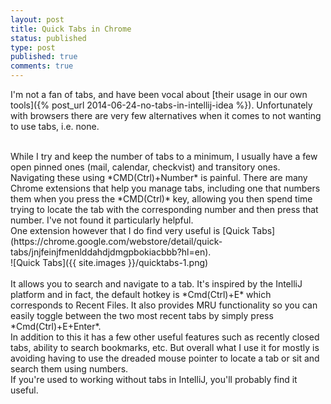 ```yaml
---
layout: post
title: Quick Tabs in Chrome
status: published
type: post
published: true
comments: true
---
```


I'm not a fan of tabs, and have been vocal about [their usage in our own tools]({% post_url 2014-06-24-no-tabs-in-intellij-idea %}). Unfortunately with browsers there are very few alternatives when it comes to not wanting to use tabs, i.e. none.

<br/>
While I try and keep the number of tabs to a minimum, I usually have a few open pinned ones (mail, calendar, checkvist) and transitory ones. Navigating these using *CMD(Ctrl)+Number* is painful. There are many Chrome extensions that help you manage tabs, including one that numbers them when you press the *CMD(Ctrl)* key, allowing you then spend time trying to locate the tab with the corresponding number and then press that number. I've not found it particularly helpful.

<br/>
One extension however that I do find very useful is [Quick Tabs](https://chrome.google.com/webstore/detail/quick-tabs/jnjfeinjfmenlddahdjdmgpbokiacbbb?hl=en).

<br/>
![Quick Tabs]({{ site.images }}/quicktabs-1.png)
<br/>

<br/>
It allows you to search and navigate to a tab. It's inspired by the IntelliJ platform and in fact, the default hotkey is *Cmd(Ctrl)+E* which corresponds to Recent Files. It also provides MRU functionality so you can easily toggle between the two most recent tabs by simply press *Cmd(Ctrl)+E+Enter*.

<br/>
In addition to this it has a few other useful features such as recently closed tabs, ability to search bookmarks, etc. But overall what I use it for mostly is avoiding having to use the dreaded mouse pointer to locate a tab or sit and search them using numbers.

<br/>
If you're used to working without tabs in IntelliJ, you'll probably find it useful.
